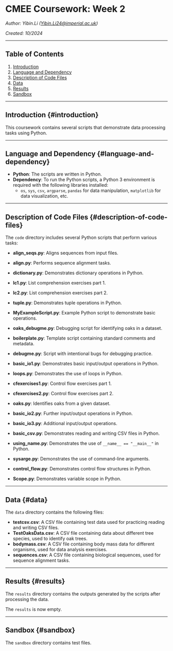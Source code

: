 # CMEE Coursework: Week 2

*Author: Yibin.Li ([Yibin.Li24\@imperial.ac.uk](mailto:Yibin.Li24@imperial.ac.uk))*

*Created: 10/2024*

------------------------------------------------------------------------

## Table of Contents

1.  [Introduction](#introduction)
2.  [Language and Dependency](#language-and-dependency)
3.  [Description of Code Files](#description-of-code-files)
4.  [Data](#data)
5.  [Results](#results)
6.  [Sandbox](#sandbox)

------------------------------------------------------------------------

## Introduction {#introduction}

This coursework contains several scripts that demonstrate data processing tasks using Python.

------------------------------------------------------------------------

## Language and Dependency {#language-and-dependency}

-   **Python**: The scripts are written in Python.
-   **Dependency**: To run the Python scripts, a Python 3 environment is required with the following libraries installed:
    -   `os`, `sys`, `csv`, `argparse`, `pandas` for data manipulation, `matplotlib` for data visualization, etc.

------------------------------------------------------------------------

## Description of Code Files {#description-of-code-files}

The `code` directory includes several Python scripts that perform various tasks:

-   **align_seqs.py**: Aligns sequences from input files.

-   **align.py**: Performs sequence alignment tasks.

-   **dictionary.py**: Demonstrates dictionary operations in Python.

-   **lc1.py**: List comprehension exercises part 1.

-   **lc2.py**: List comprehension exercises part 2.

-   **tuple.py**: Demonstrates tuple operations in Python.

-   **MyExampleScript.py**: Example Python script to demonstrate basic operations.

-   **oaks_debugme.py**: Debugging script for identifying oaks in a dataset.

-   **boilerplate.py**: Template script containing standard comments and metadata.

-   **debugme.py**: Script with intentional bugs for debugging practice.

-   **basic_io1.py**: Demonstrates basic input/output operations in Python.

-   **loops.py**: Demonstrates the use of loops in Python.

-   **cfexercises1.py**: Control flow exercises part 1.

-   **cfexercises2.py**: Control flow exercises part 2.

-   **oaks.py**: Identifies oaks from a given dataset.

-   **basic_io2.py**: Further input/output operations in Python.

-   **basic_io3.py**: Additional input/output operations.

-   **basic_csv.py**: Demonstrates reading and writing CSV files in Python.

-   **using_name.py**: Demonstrates the use of `__name__ == "__main__"` in Python.

-   **sysarge.py**: Demonstrates the use of command-line arguments.

-   **control_flow.py**: Demonstrates control flow structures in Python.

-   **Scope.py**: Demonstrates variable scope in Python.

------------------------------------------------------------------------

## Data {#data}

The `data` directory contains the following files:

-   **testcsv.csv**: A CSV file containing test data used for practicing reading and writing CSV files.
-   **TestOaksData.csv**: A CSV file containing data about different tree species, used to identify oak trees.
-   **bodymass.csv**: A CSV file containing body mass data for different organisms, used for data analysis exercises.
-   **sequences.csv**: A CSV file containing biological sequences, used for sequence alignment tasks.

------------------------------------------------------------------------

## Results {#results}

The `results` directory contains the outputs generated by the scripts after processing the data.

The `results` is now empty.

------------------------------------------------------------------------

## Sandbox {#sandbox}

The `sandbox` directory contains test files.
